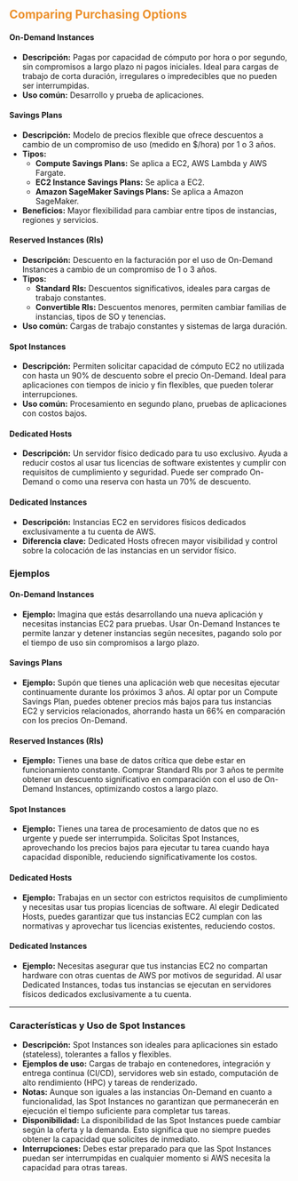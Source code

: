 ## <font color="#EC912D">Comparing Purchasing Options</font>

#### On-Demand Instances

- **Descripción:** Pagas por capacidad de cómputo por hora o por segundo, sin compromisos a largo plazo ni pagos iniciales. Ideal para cargas de trabajo de corta duración, irregulares o impredecibles que no pueden ser interrumpidas.
- **Uso común:** Desarrollo y prueba de aplicaciones.

#### Savings Plans

- **Descripción:** Modelo de precios flexible que ofrece descuentos a cambio de un compromiso de uso (medido en $/hora) por 1 o 3 años.
- **Tipos:**
  - **Compute Savings Plans:** Se aplica a EC2, AWS Lambda y AWS Fargate.
  - **EC2 Instance Savings Plans:** Se aplica a EC2.
  - **Amazon SageMaker Savings Plans:** Se aplica a Amazon SageMaker.
- **Beneficios:** Mayor flexibilidad para cambiar entre tipos de instancias, regiones y servicios.

#### Reserved Instances (RIs)

- **Descripción:** Descuento en la facturación por el uso de On-Demand Instances a cambio de un compromiso de 1 o 3 años.
- **Tipos:**
  - **Standard RIs:** Descuentos significativos, ideales para cargas de trabajo constantes.
  - **Convertible RIs:** Descuentos menores, permiten cambiar familias de instancias, tipos de SO y tenencias.
- **Uso común:** Cargas de trabajo constantes y sistemas de larga duración.

#### Spot Instances

- **Descripción:** Permiten solicitar capacidad de cómputo EC2 no utilizada con hasta un 90% de descuento sobre el precio On-Demand. Ideal para aplicaciones con tiempos de inicio y fin flexibles, que pueden tolerar interrupciones.
- **Uso común:** Procesamiento en segundo plano, pruebas de aplicaciones con costos bajos.

#### Dedicated Hosts

- **Descripción:** Un servidor físico dedicado para tu uso exclusivo. Ayuda a reducir costos al usar tus licencias de software existentes y cumplir con requisitos de cumplimiento y seguridad. Puede ser comprado On-Demand o como una reserva con hasta un 70% de descuento.

#### Dedicated Instances

- **Descripción:** Instancias EC2 en servidores físicos dedicados exclusivamente a tu cuenta de AWS.
- **Diferencia clave:** Dedicated Hosts ofrecen mayor visibilidad y control sobre la colocación de las instancias en un servidor físico.

### Ejemplos

#### On-Demand Instances

- **Ejemplo:** Imagina que estás desarrollando una nueva aplicación y necesitas instancias EC2 para pruebas. Usar On-Demand Instances te permite lanzar y detener instancias según necesites, pagando solo por el tiempo de uso sin compromisos a largo plazo.

#### Savings Plans

- **Ejemplo:** Supón que tienes una aplicación web que necesitas ejecutar continuamente durante los próximos 3 años. Al optar por un Compute Savings Plan, puedes obtener precios más bajos para tus instancias EC2 y servicios relacionados, ahorrando hasta un 66% en comparación con los precios On-Demand.

#### Reserved Instances (RIs)

- **Ejemplo:** Tienes una base de datos crítica que debe estar en funcionamiento constante. Comprar Standard RIs por 3 años te permite obtener un descuento significativo en comparación con el uso de On-Demand Instances, optimizando costos a largo plazo.

#### Spot Instances

- **Ejemplo:** Tienes una tarea de procesamiento de datos que no es urgente y puede ser interrumpida. Solicitas Spot Instances, aprovechando los precios bajos para ejecutar tu tarea cuando haya capacidad disponible, reduciendo significativamente los costos.

#### Dedicated Hosts

- **Ejemplo:** Trabajas en un sector con estrictos requisitos de cumplimiento y necesitas usar tus propias licencias de software. Al elegir Dedicated Hosts, puedes garantizar que tus instancias EC2 cumplan con las normativas y aprovechar tus licencias existentes, reduciendo costos.

#### Dedicated Instances

- **Ejemplo:** Necesitas asegurar que tus instancias EC2 no compartan hardware con otras cuentas de AWS por motivos de seguridad. Al usar Dedicated Instances, todas tus instancias se ejecutan en servidores físicos dedicados exclusivamente a tu cuenta.

---

### Características y Uso de Spot Instances

- **Descripción:** Spot Instances son ideales para aplicaciones sin estado (stateless), tolerantes a fallos y flexibles.
- **Ejemplos de uso:** Cargas de trabajo en contenedores, integración y entrega continua (CI/CD), servidores web sin estado, computación de alto rendimiento (HPC) y tareas de renderizado.
- **Notas:** Aunque son iguales a las instancias On-Demand en cuanto a funcionalidad, las Spot Instances no garantizan que permanecerán en ejecución el tiempo suficiente para completar tus tareas.
- **Disponibilidad:** La disponibilidad de las Spot Instances puede cambiar según la oferta y la demanda. Esto significa que no siempre puedes obtener la capacidad que solicites de inmediato.
- **Interrupciones:** Debes estar preparado para que las Spot Instances puedan ser interrumpidas en cualquier momento si AWS necesita la capacidad para otras tareas.